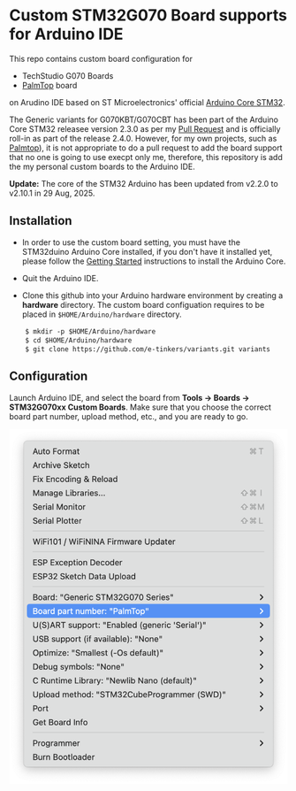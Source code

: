 # Custom STM32G070 Board supports for Arduino IDE

This repo contains custom board configuration for 
 * TechStudio G070 Boards
 * [PalmTop](https://github.com/e-tinkers/palmtop) board 

on Arudino IDE based on ST Microelectronics' official [Arduino Core STM32](https://github.com/stm32duino/Arduino_Core_STM32).

The Generic variants for G070KBT/G070CBT has been part of the Arduino Core STM32 releasee version 2.3.0 as per my [Pull Request](https://github.com/stm32duino/Arduino_Core_STM32/pull/1638) and is officially roll-in as part of the release 2.4.0.  However, for my own projects, such as [Palmtop](https://www.e-tinkers.com/2023/06/build-a-palmtop-handheld-with-stm32g070)), it is not appropriate to do a pull request to add the board support that no one is going to use execpt only me, therefore, this repository is add the my personal custom boards to the Arduino IDE.

**Update:** The core of the STM32 Arduino has been updated from v2.2.0 to v2.10.1 in 29 Aug, 2025.

## Installation

- In order to use the custom board setting, you must have the STM32duino Arduino Core installed, if you don't have it installed yet, please follow the [Getting Started](https://github.com/stm32duino/wiki/wiki/Getting-Started) instructions to install the Arduino Core.

- Quit the Arduino IDE.

- Clone this github into your Arduino hardware environment by creating a **hardware** directory. The custom board configuation requires to be placed in `$HOME/Arduino/hardware` directory.

```
    $ mkdir -p $HOME/Arduino/hardware
    $ cd $HOME/Arduino/hardware
    $ git clone https://github.com/e-tinkers/variants.git variants
```

## Configuration

Launch Arduino IDE, and select the board from **Tools -> Boards -> STM32G070xx Custom Boards**. Make sure that you choose the correct board part number, upload method, etc., and you are ready to go.

![Arduino IDE Board Configuration](board_configuration.png)
